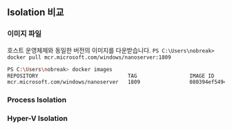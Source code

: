 ## Isolation 비교


### 이미지 파일

호스트 운영체제와 동일한 버전의 이미지를 다운받습니다.
`PS C:\Users\nobreak> docker pull mcr.microsoft.com/windows/nanoserver:1809`

```bash
PS C:\Users\nobreak> docker images
REPOSITORY                             TAG                 IMAGE ID            CREATED             SIZE
mcr.microsoft.com/windows/nanoserver   1809                080394ef5494        5 weeks ago         251MB
```

### Process Isolation





### Hyper-V Isolation
<!--stackedit_data:
eyJoaXN0b3J5IjpbMTY3NTYxMDI5MiwtMzMyNDU1MzYzXX0=
-->